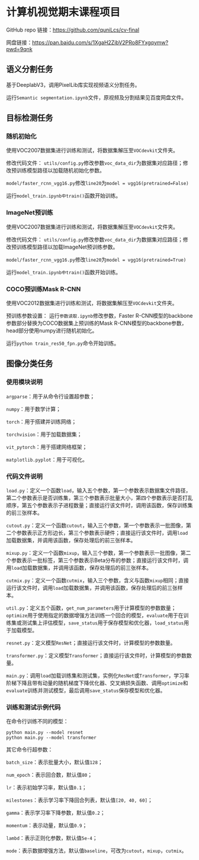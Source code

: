 # 计算机视觉期末课程项目

GitHub repo 链接：<https://github.com/quniLcs/cv-final>

网盘链接：<https://pan.baidu.com/s/1XgaH2ZibV2PRo8FYxgqymw?pwd=9qnk>

## 语义分割任务

基于DeeplabV3，调用PixelLib库实现视频语义分割任务。

运行`Semantic segmentation.ipynb`文件，原视频及分割结果见百度网盘文件。

## 目标检测任务

### 随机初始化

使用VOC2007数据集进行训练和测试，将数据集解压至`VOCdevkit`文件夹。
	
修改代码文件：
`utils/config.py`修改参数`voc_data_dir`为数据集对应路径；修改预训练模型路径以加载随机初始化参数。
	
`model/faster_rcnn_vgg16.py`修改`line20`为`model = vgg16(pretrained=False)`

运行`model_train.ipynb中train()`函数开始训练。

### ImageNet预训练

使用VOC2007数据集进行训练和测试，将数据集解压至`VOCdevkit`文件夹。
	
修改代码文件：
`utils/config.py`修改参数`voc_data_dir`为数据集对应路径；修改预训练模型路径以加载ImageNet预训练参数。
	
`model/faster_rcnn_vgg16.py`修改`line20`为`model = vgg16(pretrained=True)`

运行`model_train.ipynb中train()`函数开始训练。

### COCO预训练Mask R-CNN

使用VOC2012数据集进行训练和测试，将数据集解压至`VOCdevkit`文件夹。
	
预训练参数设置：
运行`参数读取.ipynb`修改参数，Faster R-CNN模型的backbone参数部分替换为COCO数据集上预训练的Mask R-CNN模型的backbone参数，head部分使用numpy进行随机初始化。

运行`python train_res50_fpn.py`命令开始训练。

## 图像分类任务

### 使用模块说明

`argparse`：用于从命令行设置超参数；

`numpy`：用于数学计算；

`torch`：用于搭建并训练网络；

`torchvision`：用于加载数据集；

`vit_pytorch`：用于搭建网络框架；

`matplotlib.pyplot`：用于可视化。

### 代码文件说明

`load.py`：定义一个函数`load`，输入五个参数，第一个参数表示数据集文件路径，第二个参数表示是否训练集，第三个参数表示批量大小，第四个参数表示是否打乱顺序，第五个参数表示子进程数量；直接运行该文件时，调用该函数，保存训练集的前三张样本。

`cutout.py`：定义一个函数`cutout`，输入三个参数，第一个参数表示一批图像，第二个参数表示正方形边长，第三个参数表示硬件；直接运行该文件时，调用`load`加载数据集，并调用该函数，保存处理后的前三张样本。

`mixup.py`：定义一个函数`mixup`，输入三个参数，第一个参数表示一批图像，第二个参数表示一批标签，第三个参数表示Beta分布的参数；直接运行该文件时，调用`load`加载数据集，并调用该函数，保存处理后的前三张样本。

`cutmix.py`：定义一个函数`cutmix`，输入三个参数，含义与函数`mixup`相同；直接运行该文件时，调用`load`加载数据集，并调用该函数，保存处理后的前三张样本。

`util.py`：定义五个函数，`get_num_parameters`用于计算模型的参数数量；`optimize`用于使用指定的数据增强方法训练一个回合的模型，`evaluate`用于在训练集或测试集上评估模型，`save_status`用于保存模型和优化器，`load_status`用于加载模型。

`resnet.py`：定义模型`ResNet`；直接运行该文件时，计算模型的参数数量。

`transformer.py`：定义模型`Transformer`；直接运行该文件时，计算模型的参数数量。

`main.py`：调用`load`加载训练集和测试集，实例化`ResNet`或`Transformer`，学习率阶梯下降且带有动量的随机梯度下降优化器、交叉熵损失函数、调用`optimize`和`evaluate`训练并测试模型，最后调用`save_status`保存模型和优化器。

### 训练和测试示例代码

在命令行训练不同的模型：

~~~~~~~~~~~~~~~~~~~~~~~~~~~~~~~~~~~~~~~~~~~~~~~~~~~~~~~~~~~~~~~~~~~~~~~~~~~~~~~~
python main.py --model resnet
python main.py --model transformer
~~~~~~~~~~~~~~~~~~~~~~~~~~~~~~~~~~~~~~~~~~~~~~~~~~~~~~~~~~~~~~~~~~~~~~~~~~~~~~~~

其它命令行超参数：

`batch_size`：表示批量大小，默认值`128`；

`num_epoch`：表示回合数，默认值`80`；

`lr`：表示初始学习率，默认值`0.1`；

`milestones`：表示学习率下降回合列表，默认值`[20, 40, 60]`；

`gamma`：表示学习率下降参数，默认值`0.2`；

`momentum`：表示动量，默认值`0.9`；

`lambd`：表示正则化参数，默认值`5e-4`；

`mode`：表示数据增强方法，默认值`baseline`，可改为`cutout`，`mixup`，`cutmix`。
